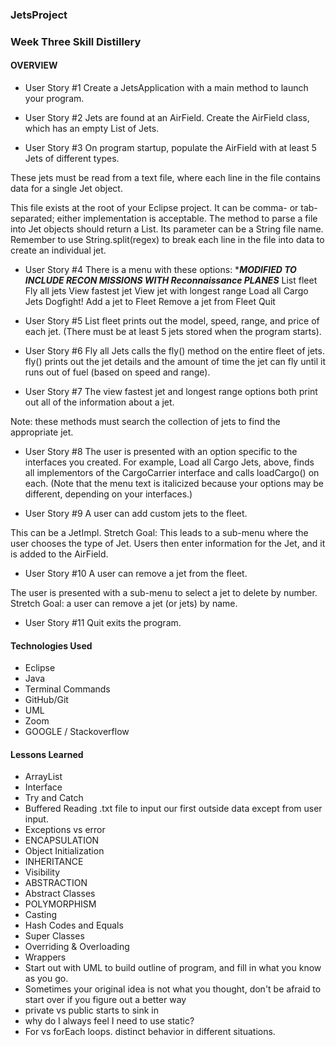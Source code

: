 ### JetsProject  
### Week Three Skill Distillery


#### OVERVIEW
- User Story #1
Create a JetsApplication with a main method to launch your program.

- User Story #2
Jets are found at an AirField. Create the AirField class, which has an empty List of Jets.

- User Story #3
On program startup, populate the AirField with at least 5 Jets of different types.

These jets must be read from a text file, where each line in the file contains data for a single Jet object.

This file exists at the root of your Eclipse project. It can be comma- or tab-separated; either implementation is acceptable.
The method to parse a file into Jet objects should return a List<Jet>. Its parameter can be a String file name.
Remember to use String.split(regex) to break each line in the file into data to create an individual jet.
- User Story #4
There is a menu with these options:
******MODIFIED TO INCLUDE RECON MISSIONS WITH Reconnaissance PLANES*****
List fleet
Fly all jets
View fastest jet
View jet with longest range
Load all Cargo Jets
Dogfight!
Add a jet to Fleet
Remove a jet from Fleet
Quit
- User Story #5
List fleet prints out the model, speed, range, and price of each jet. (There must be at least 5 jets stored when the program starts).

- User Story #6
Fly all Jets calls the fly() method on the entire fleet of jets. fly() prints out the jet details and the amount of time the jet can fly until it runs out of fuel (based on speed and range).

- User Story #7
The view fastest jet and longest range options both print out all of the information about a jet.

Note: these methods must search the collection of jets to find the appropriate jet.
- User Story #8
The user is presented with an option specific to the interfaces you created. For example, Load all Cargo Jets, above, finds all implementors of the CargoCarrier interface and calls loadCargo() on each. (Note that the menu text is italicized because your options may be different, depending on your interfaces.)

- User Story #9
A user can add custom jets to the fleet.

This can be a JetImpl.
Stretch Goal: This leads to a sub-menu where the user chooses the type of Jet.
Users then enter information for the Jet, and it is added to the AirField.

- User Story #10
A user can remove a jet from the fleet.

The user is presented with a sub-menu to select a jet to delete by number.
Stretch Goal: a user can remove a jet (or jets) by name.
- User Story #11
Quit exits the program.






#### Technologies Used

- Eclipse
- Java
- Terminal Commands
- GitHub/Git
- UML
- Zoom
- GOOGLE / Stackoverflow


#### Lessons Learned 
- ArrayList
- Interface
- Try and Catch
- Buffered Reading .txt file to input our first outside data except from user input. 
- Exceptions vs error
- ENCAPSULATION
- Object Initialization
- INHERITANCE
- Visibility
- ABSTRACTION
- Abstract Classes
- POLYMORPHISM
- Casting
- Hash Codes and Equals
- Super Classes
- Overriding & Overloading
- Wrappers
- Start out with UML to build outline of program, and fill in what you know as you go.
- Sometimes your original idea is not what you thought, don't be afraid to start over if you figure out a better way
- private vs public starts to sink in 
- why do I always feel I need to use static?
- For vs forEach loops.  distinct behavior in different situations.
